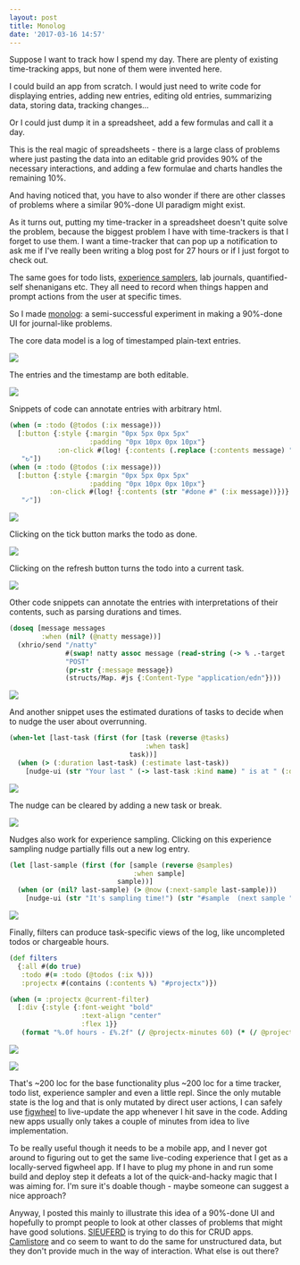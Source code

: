 ```yaml
---
layout: post
title: Monolog
date: '2017-03-16 14:57'
---
```


Suppose I want to track how I spend my day. There are plenty of existing time-tracking apps, but none of them were invented here.

I could build an app from scratch. I would just need to write code for displaying entries, adding new entries, editing old entries, summarizing data, storing data, tracking changes...

Or I could just dump it in a spreadsheet, add a few formulas and call it a day. 

This is the real magic of spreadsheets - there is a large class of problems where just pasting the data into an editable grid provides 90% of the necessary interactions, and adding a few formulae and charts handles the remaining 10%. 

And having noticed that, you have to also wonder if there are other classes of problems where a similar 90%-done UI paradigm might exist. 

As it turns out, putting my time-tracker in a spreadsheet doesn't quite solve the problem, because the biggest problem I have with time-trackers is that I forget to use them. I want a time-tracker that can pop up a notification to ask me if I've really been writing a blog post for 27 hours or if I just forgot to check out.

The same goes for todo lists, [experience samplers](https://en.wikipedia.org/wiki/Experience_sampling_method), lab journals, quantified-self shenanigans etc. They all need to record when things happen and prompt actions from the user at specific times. 

So I made [monolog](https://github.com/jamii/monolog): a semi-successful experiment in making a 90%-done UI for journal-like problems. 

The core data model is a log of timestamped plain-text entries.

![](/img/monolog1.png)

The entries and the timestamp are both editable.

![](/img/monolog2.png)

Snippets of code can annotate entries with arbitrary html.

```cljs 
(when (= :todo (@todos (:ix message)))
  [:button {:style {:margin "0px 5px 0px 5px"
                    :padding "0px 10px 0px 10px"}
            :on-click #(log! {:contents (.replace (:contents message) "#todo" "#task")})}
   "↻"])
(when (= :todo (@todos (:ix message)))
  [:button {:style {:margin "0px 5px 0px 5px"
                    :padding "0px 10px 0px 10px"}
          :on-click #(log! {:contents (str "#done #" (:ix message))})}
   "✓"])
```

![](/img/monolog3.png)

Clicking on the tick button marks the todo as done.

![](/img/monolog4.png)

Clicking on the refresh button turns the todo into a current task.

![](/img/monolog5.png)

Other code snippets can annotate the entries with interpretations of their contents, such as parsing durations and times.

```cljs
(doseq [message messages
        :when (nil? (@natty message))]
  (xhrio/send "/natty"
              #(swap! natty assoc message (read-string (-> % .-target .getResponseText)))
              "POST"
              (pr-str {:message message})
              (structs/Map. #js {:Content-Type "application/edn"})))
```

![](/img/monolog6.png)

And another snippet uses the estimated durations of tasks to decide when to nudge the user about overrunning.

```cljs
(when-let [last-task (first (for [task (reverse @tasks)
                                  :when task]
                              task))]
  (when (> (:duration last-task) (:estimate last-task))
    [nudge-ui (str "Your last " (-> last-task :kind name) " is at " (:duration last-task) " / " (:estimate last-task) " mins! What are you up to?") "#task "]))
```

![](/img/monolog7.png)

The nudge can be cleared by adding a new task or break.

![](/img/monolog8.png)

Nudges also work for experience sampling. Clicking on this experience sampling nudge partially fills out a new log entry.

```cljs
(let [last-sample (first (for [sample (reverse @samples)
                               :when sample]
                           sample))]
  (when (or (nil? last-sample) (> @now (:next-sample last-sample)))
    [nudge-ui (str "It's sampling time!") (str "#sample  (next sample " (time->string (js/Date. (+ (.getTime @now) (* (js/Math.random) 1000 60 60 8)))) ")")
```

![](/img/monolog9.png)

Finally, filters can produce task-specific views of the log, like uncompleted todos or chargeable hours.

```cljs
(def filters
  {:all #(do true)
   :todo #(= :todo (@todos (:ix %)))
   :projectx #(contains (:contents %) "#projectx")})
```

```cljs
(when (= :projectx @current-filter)
  [:div {:style {:font-weight "bold"
                  :text-align "center"
                  :flex 1}}
   (format "%.0f hours - £%.2f" (/ @projectx-minutes 60) (* (/ @projectx-minutes 60 6) 400))])
```

![](/img/monolog10.png)

![](/img/monolog11.png)

That's ~200 loc for the base functionality plus ~200 loc for a time tracker, todo list, experience sampler and even a little repl. Since the only mutable state is the log and that is only mutated by direct user actions, I can safely use [figwheel](https://github.com/bhauman/lein-figwheel) to live-update the app whenever I hit save in the code. Adding new apps usually only takes a couple of minutes from idea to live implementation.

To be really useful though it needs to be a mobile app, and I never got around to figuring out to get the same live-coding experience that I get as a locally-served figwheel app. If I have to plug my phone in and run some build and deploy step it defeats a lot of the quick-and-hacky magic that I was aiming for. I'm sure it's doable though - maybe someone can suggest a nice approach?

Anyway, I posted this mainly to illustrate this idea of a 90%-done UI and hopefully to prompt people to look at other classes of problems that might have good solutions. [SIEUFERD](http://people.csail.mit.edu/ebakke/sieuferd/index.html) is trying to do this for CRUD apps. [Camlistore](https://camlistore.org/) and co seem to want to do the same for unstructured data, but they don't provide much in the way of interaction. What else is out there?

